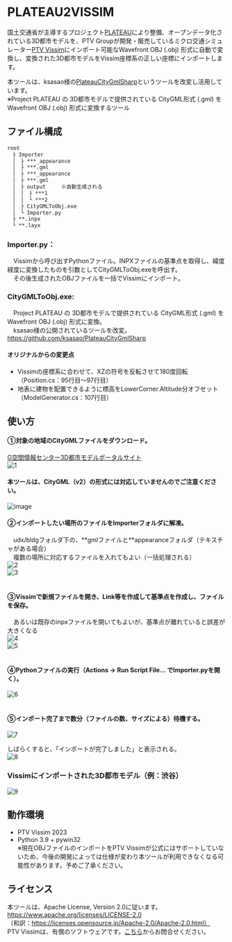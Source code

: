 # PLATEAU2VISSIM

国土交通省が主導するプロジェクト[PLATEAU](https://www.mlit.go.jp/plateau/)により整備、オープンデータ化されている3D都市モデルを、PTV Groupが開発・販売しているミクロ交通シミュレーター[PTV Vissim](https://www.ptvgroup.com/ja/%E3%82%BD%E3%83%AA%E3%83%A5%E3%83%BC%E3%82%B7%E3%83%A7%E3%83%B3/%E8%A3%BD%E5%93%81/ptv-vissim/)にインポート可能なWavefront OBJ (.obj) 形式に自動で変換し、変換された3D都市モデルをVissim座標系の正しい座標にインポートします。  

本ツールは、ksasao様の[PlateauCityGmlSharp](https://github.com/ksasao/PlateauCityGmlSharp)というツールを改変し活用しています。   
※Project PLATEAU の 3D都市モデルで提供されている CityGML形式 (.gml) を Wavefront OBJ (.obj) 形式に変換するツール  

## ファイル構成
```txt
root  
　├ Importer  
　│　├ ***_appearance  
　│　├ ***.gml  
　│　├ ***_appearance  
　│　├ ***.gml  
　│　├ output  	※自動生成される    
　│　│　├ ***1  
　│　│　└ ***2  
　│　├ CityGMLToObj.exe  
　│　└ Importer.py  
　├ **.inpx  
　└ **.layx  
```  
### Importer.py：  
　Vissimから呼び出すPythonファイル。INPXファイルの基準点を取得し、緯度経度に変換したものを引数としてCityGMLToObj.exeを呼出す。  
　その後生成されたOBJファイルを一括でVissimにインポート。  

### CityGMLToObj.exe:  
　Project PLATEAU の 3D都市モデルで提供されている CityGML形式 (.gml) を Wavefront OBJ (.obj) 形式に変換。  
　ksasao様の公開されているツールを改変。　https://github.com/ksasao/PlateauCityGmlSharp  

#### オリジナルからの変更点
- Vissimの座標系に合わせて、XZの符号を反転させて180度回転（Position.cs：95行目～97行目）  
- 地表に建物を配置できるように標高をLowerCorner.Altitude分オフセット（ModelGenerator.cs：107行目）  


## 使い方  
#### ①対象の地域のCityGMLファイルをダウンロード。  
[G空間情報センター3D都市モデルポータルサイト](https://www.geospatial.jp/ckan/dataset/plateau)  
![1](https://user-images.githubusercontent.com/85535019/222119230-30e04046-968b-41c4-8610-48164664e6f0.png)  
#### 本ツールは、CityGML（v2）の形式には対応していませんのでご注意ください。
![image](https://user-images.githubusercontent.com/85535019/234492206-3537fecc-cbd5-4df4-8799-102c2930280c.png)
<br />

#### ②インポートしたい場所のファイルをImporterフォルダに解凍。  
　udx/bldgフォルダ下の、\**gmlファイルと\**appearanceフォルダ（テキスチャがある場合）  
　複数の場所に対応するファイルを入れてもよい（一括処理される）  
![2](https://user-images.githubusercontent.com/85535019/222120209-83e48a90-6664-4a30-87df-bebacbf370f2.png)  
![3](https://user-images.githubusercontent.com/85535019/222120289-63d0e52d-b9fe-4249-94cd-7492083deeb8.png)  
<br />

#### ③Vissimで新規ファイルを開き、Link等を作成して基準点を作成し、ファイルを保存。  
　あるいは既存のinpxファイルを開いてもよいが、基準点が離れていると誤差が大きくなる  
![4](https://user-images.githubusercontent.com/85535019/222120324-dc5d0593-db08-4c80-8ffb-1052dedd5372.png)  
![5](https://user-images.githubusercontent.com/85535019/222120317-22729888-0038-4042-b49a-897613b44d07.png)  
<br />

#### ④Pythonファイルの実行（Actions -> Run Script File… でImporter.pyを開く）。  
![6](https://user-images.githubusercontent.com/85535019/222120367-88dabf7d-d61f-4069-854a-ba1d5fe627f2.png)  
<br />

#### ⑤インポート完了まで数分（ファイルの数、サイズによる）待機する。  
![7](https://user-images.githubusercontent.com/85535019/222120408-ea9cb119-2d3c-47b7-8909-530fdf32fe6b.png)  

しばらくすると、「インポートが完了しました」と表示される。  
![8](https://user-images.githubusercontent.com/85535019/222120445-02a36163-4846-4612-9264-a638412ced5c.png)  

### Vissimにインポートされた3D都市モデル（例：渋谷）
![9](https://user-images.githubusercontent.com/85535019/222120654-9601402b-f215-44e7-9f8c-41b389db0837.png)  


## 動作環境  
- PTV Vissim 2023  
- Python 3.9 + pywin32  
※現在OBJファイルのインポートをPTV Vissimが公式にはサポートしていないため、今後の開発によっては仕様が変わり本ツールが利用できなくなる可能性があります。予めご了承ください。  


## ライセンス  
本ツールは、Apache License, Version 2.0に従います。  
https://www.apache.org/licenses/LICENSE-2.0  
（和訳：https://licenses.opensource.jp/Apache-2.0/Apache-2.0.html）  
PTV Vissimは、有償のソフトウェアです。[こちら](https://www.ptvgroup.com/ja/%E3%82%BD%E3%83%AA%E3%83%A5%E3%83%BC%E3%82%B7%E3%83%A7%E3%83%B3/%E8%A3%BD%E5%93%81/ptv-vissim/%E3%82%B3%E3%83%B3%E3%82%BF%E3%82%AF%E3%83%88/)からお問合せください。
